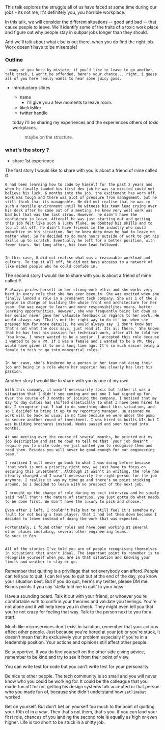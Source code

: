 This talk explores the struggle all of us have faced at some time during our jobs - its not me, it's definitely you, you horrible workplace.

In this talk, we will consider the different situations -- good and bad -- that cause people to leave. We'll identify some of the traits of a toxic work place and figure out why people stay in subpar jobs longer than they should.

And we'll talk about what else is out there, when you do find the right job. Work doesn't have to be miserable!


### Outline
    - many of you here by mistake, if you'd like to leave to go another talk track, i won't be offended. here's your chance... right, i guess all of you here really wants to hear some juicy goss.


- introductory slides
    - name
        - i'll give you a few moments to leave room.
    - like/dislike
    - twitter handle

    today i'll be sharing my experiences and the experiences others of toxic workplaces.
    > maybe on the structure.


### what's the story ?

- share 1st experience


The first story I would like to share with you is about a friend of mine called G

    G had been learning how to code by himself for the past 2 years and when he finally landed his first dev job he was so excited could not believe his luck. 6 months into the job, the excitement has worn off. Work was tough and there was alot of pressure from management, but he still think that its manageable. He did not realise that he was in such a hostile environment until he witness his team lead crying over his desk after he came out of a meeting. He knew very well work was bad but that was the last straw. However, he didn't have the confidence to leave. Afterall he was just starting out and getting this job felt like such a lucky fluke. He doubted his skills and to top it all off, he didn't have friends in the industry who could empathize in his situation. But he knew deep down he had to leave no matter what. So he decided to do more hours outside of work to get his skills up to scratch. Eventually he left for a better position, with fewer tears. Not long after, his team lead followed.


    In this case, G did not realise what was a reasonable workload and culture. To top it all off, he did not have acceess to a network of like mided people who he could confide in.


The second story I would like to share with you is about a friend of mine called P.

    P always prides herself in her strong work ethic and she works very hard in every role that she has ever been in. She was excited when she finally landed a role in a prominent tech company. She was 1 of the 2 people in charge of building the whole front end architecture for her team. She was eager to learn and more responsibilites means, better learning opportunities. However, she was frequently being let down as her senior never gave her valuable feedback in regards to her work. He would always say 'That's not the right way to do it' but when she pressed him for more details, he would always say 'I don't know but that's not what the docs says, just read it. Its all there.' She knows that he has lost his passion for technical work, after all he told her 'You know, I never wanted to be a senior. I accepted this role because I wanted to be a PM. If I was a female and I wanted to be a PM, they would have given it to me a long time ago. It's so much easier being a female in tech to go into manegerial roles.'


    In her case, she's hindered by a person in her team not doing their job and being in a role where her superior has clearly has lost his passion.

Another story I would like to share with you is one of my own.

    With this company, it wasn't necessarily toxic but rather it was a situation that I didn't see coming and not one I had signed up for. Over the course of 3 months of joining the company, I noticed that my day to day duties has shifted drastically to what I have been hired to do. I recognise that I had to do something about this situation, and so i decided to bring it up to my reporting manager. He assured me work will be back as usual in no time because we were under the pump to secure another round of investment. I was hired to builts UIs but I was building brochures instead. Weeks passed and soon turned into months.

    At one meeting over the course of several months, he printed out my job description and sat me down to tell me that `your job doesn't require you to write code, we just wanted you to recognise them and read them. Besides you will never be good enough for our engineering team.'

    I realised I will never go back to what I was doing before because 'that work is not a priority right now, we just have to focus on securing this investment'. Although it wasn't in writing, the role has clearly changed and I wasn't necessarily the right person for the job anymore. I realise it was my time go and there's no point sticking around. So i decided to leave with no prospect of the next job.

    I brought up the change of role during my exit interview and he simply said 'well that's the nature of startups, you just gotta do what needs to be done first. We don't have the luxury to pick and choose.'

    Even after I left. I couldn't help but to still feel it's somehow my fault for not being a team player; that I had let them down because I decided to leave instead of doing the work that was expected.

    Fortunately, I found other roles and have been working at several other places including, several other engineering teams.
    So suck it Ben.


    All of the stories I've told you are of people recognising themselves in situations that aren't ideal. The important point to remember is to recognise yourself when you are in that situation and knowing your limits and weather to stay or go.


Remember that quitting is a privillege that not everybody can afford. People can tell you to quit, I can tell you to quit but at the end of the day, you know your situation best. But if you do quit, here's my twitter, please DM me. Bonus points if you say 'stella told me to quit' to your boss.

Have a sounding board. Talk it out with your friend, or whoever you're comfortable with to confirm your theories and validate you feelings. You're not alone and it will help keep you in check. They might even tell you that you're not crazy for feeling that way. Talk to the person next to you for a start.

Much like microservices don't exist in isolation, remember that your actions affect other people. Just because you're bored at your job or you're stuck, it doesn't mean that its exclusively your problem especially if you're in a leadership position. Your actions and opinions still affect other people.

Be supportive. If you do find yourself on the other side giving advice, remember to be kind and try to see it from their point of view.

You can write test for code but you can't write test for your personality.

Be nice to other people. The tech community is so small and you will never know who you could be working for. It could be the colleague that you made fun off for not getting his design systems talk accepted or that person who you made fun of, because she didn't understand how `setTimeOut` worked.

Bet on yourself. But don't bet on yourself too much to the point of quitting your 10th of in a year. Then that's not them, that's you.
If you can land your first role, chances of you landing the second role is equally as high or even higher. Life is too short to be stuck in a shitty job.







